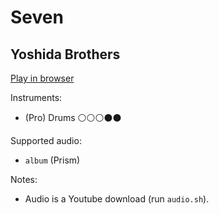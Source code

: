 # Seven

## Yoshida Brothers


[Play in browser](http://pages.cs.wisc.edu/~tolly/customs/?title=seven&artist=yoshida-brothers)

Instruments:

  * (Pro) Drums ⚪️⚪️⚪️⚫️⚫️

Supported audio:

  * `album` (Prism)

Notes:

  * Audio is a Youtube download (run `audio.sh`).

